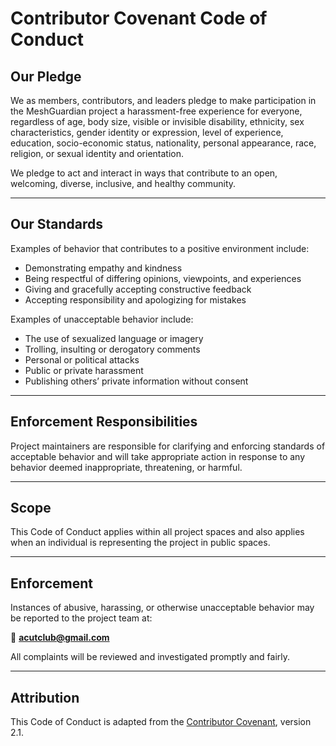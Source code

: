 
# Contributor Covenant Code of Conduct

## Our Pledge

We as members, contributors, and leaders pledge to make participation in the MeshGuardian project a harassment-free experience for everyone, regardless of age, body size, visible or invisible disability, ethnicity, sex characteristics, gender identity or expression, level of experience, education, socio-economic status, nationality, personal appearance, race, religion, or sexual identity and orientation.

We pledge to act and interact in ways that contribute to an open, welcoming, diverse, inclusive, and healthy community.

---

## Our Standards

Examples of behavior that contributes to a positive environment include:

- Demonstrating empathy and kindness
- Being respectful of differing opinions, viewpoints, and experiences
- Giving and gracefully accepting constructive feedback
- Accepting responsibility and apologizing for mistakes

Examples of unacceptable behavior include:

- The use of sexualized language or imagery
- Trolling, insulting or derogatory comments
- Personal or political attacks
- Public or private harassment
- Publishing others’ private information without consent

---

## Enforcement Responsibilities

Project maintainers are responsible for clarifying and enforcing standards of acceptable behavior and will take appropriate action in response to any behavior deemed inappropriate, threatening, or harmful.

---

## Scope

This Code of Conduct applies within all project spaces and also applies when an individual is representing the project in public spaces.

---

## Enforcement

Instances of abusive, harassing, or otherwise unacceptable behavior may be reported to the project team at:

📧 **acutclub@gmail.com**

All complaints will be reviewed and investigated promptly and fairly.

---

## Attribution

This Code of Conduct is adapted from the [Contributor Covenant](https://www.contributor-covenant.org), version 2.1.
